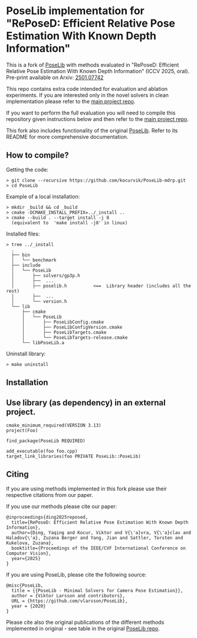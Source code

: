 # PoseLib implementation for "RePoseD: Efficient Relative Pose Estimation With Known Depth Information"

This is a fork of [PoseLib](https://github.com/PoseLib/PoseLib) with methods evaluated in "RePoseD: Efficient Relative Pose Estimation With Known Depth Information" (ICCV 2025, oral). Pre-print available on Arxiv: [2501.07742](https://arxiv.org/abs/2501.07742)

This repo contains extra code intended for evaluation and ablation experiments. If you are interested only in the novel solvers in clean implementation please refer to the [main project repo](https://github.com/kocurvik/mdrp?tab=readme-ov-file#use-in-your-own-project).

If you want to perform the full evaluation you will need to compile this repository given instructions below and then refer to the [main project repo](https://github.com/kocurvik/mdrp?tab=readme-ov-file#evaluation).

This fork also includes functionality of the original [PoseLib](https://github.com/PoseLib/PoseLib). Refer to its README for more comprehensive documentation.

## How to compile?

Getting the code:

    > git clone --recursive https://github.com/kocurvik/PoseLib-mdrp.git
    > cd PoseLib

Example of a local installation:

    > mkdir _build && cd _build
    > cmake -DCMAKE_INSTALL_PREFIX=../_install ..
    > cmake --build . --target install -j 8
      (equivalent to  'make install -j8' in linux)

Installed files:

    > tree ../_install
      .
      ├── bin
      │   └── benchmark
      ├── include
      │   └── PoseLib
      │       ├── solvers/gp3p.h
      │       ├──  ...
      │       ├── poselib.h          <==  Library header (includes all the rest)
      │       ├──  ...
      │       └── version.h
      └── lib
          ├── cmake
          │   └── PoseLib
          │       ├── PoseLibConfig.cmake
          │       ├── PoseLibConfigVersion.cmake
          │       ├── PoseLibTargets.cmake
          │       └── PoseLibTargets-release.cmake
          └── libPoseLib.a

Uninstall library:

    > make uninstall

## Installation

## Use library (as dependency) in an external project.

    cmake_minimum_required(VERSION 3.13)
    project(Foo)

    find_package(PoseLib REQUIRED)

    add_executable(foo foo.cpp)
    target_link_libraries(foo PRIVATE PoseLib::PoseLib)


## Citing
If you are using methods implemented in this fork please use their respective citations from our paper.

If you use our methods please cite our paper:
```
@inproceedings{ding2025reposed,
  title={RePoseD: Efficient Relative Pose Estimation With Known Depth Information},
  author={Ding, Yaqing and Kocur, Viktor and V{\'a}vra, V{\'a}clav and Haladov{\'a}, Zuzana Berger and Yang, Jian and Sattler, Torsten and Kukelova, Zuzana},
  booktitle={Proceedings of the IEEE/CVF International Conference on Computer Vision},
  year={2025}
}
```

If you are using PoseLib, please cite the following source:
```
@misc{PoseLib,
  title = {{PoseLib - Minimal Solvers for Camera Pose Estimation}},
  author = {Viktor Larsson and contributors},
  URL = {https://github.com/vlarsson/PoseLib},
  year = {2020}
}
```
Please cite also the original publications of the different methods implemented in original - see table in the original [PoseLib repo](https://github.com/PoseLib/PoseLib).


